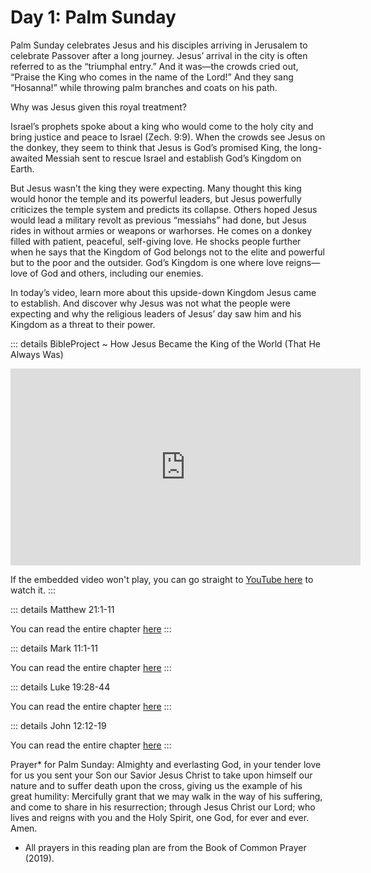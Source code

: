 # Day 1: Palm Sunday

Palm Sunday celebrates Jesus and his disciples arriving in Jerusalem to celebrate Passover after a long journey. Jesus’ arrival in the city is often referred to as the “triumphal entry.” And it was—the crowds cried out, “Praise the King who comes in the name of the Lord!” And they sang “Hosanna!” while throwing palm branches and coats on his path.

Why was Jesus given this royal treatment?

Israel’s prophets spoke about a king who would come to the holy city and bring justice and peace to Israel (Zech. 9:9). When the crowds see Jesus on the donkey, they seem to think that Jesus is God’s promised King, the long-awaited Messiah sent to rescue Israel and establish God’s Kingdom on Earth.

But Jesus wasn’t the king they were expecting. Many thought this king would honor the temple and its powerful leaders, but Jesus powerfully criticizes the temple system and predicts its collapse. Others hoped Jesus would lead a military revolt as previous “messiahs” had done, but Jesus rides in without armies or weapons or warhorses. He comes on a donkey filled with patient, peaceful, self-giving love. He shocks people further when he says that the Kingdom of God belongs not to the elite and powerful but to the poor and the outsider. God’s Kingdom is one where love reigns—love of God and others, including our enemies.

In today’s video, learn more about this upside-down Kingdom Jesus came to establish. And discover why Jesus was not what the people were expecting and why the religious leaders of Jesus’ day saw him and his Kingdom as a threat to their power.

::: details BibleProject ~ How Jesus Became the King of the World (That He Always Was)
<iframe width="560" height="315" src="https://www.youtube.com/embed/xmFPS0f-kzs" title="YouTube video player" frameborder="0" allow="accelerometer; autoplay; clipboard-write; encrypted-media; gyroscope; picture-in-picture; web-share" referrerpolicy="strict-origin-when-cross-origin" allowfullscreen></iframe>

If the embedded video won't play, you can go straight to [YouTube here](https://youtu.be/xmFPS0f-kzs) to watch it.
:::

::: details Matthew 21:1-11
<!--@include: @/bible/translations/bsb/40_mat/verses/021.md{1,11}-->

You can read the entire chapter [here](/bible/translations/bsb/40_mat/021)
:::

::: details Mark 11:1-11
<!--@include: @/bible/translations/bsb/41_mrk/verses/011.md{1,11}-->

You can read the entire chapter [here](/bible/translations/bsb/41_mrk/011)
:::

::: details Luke 19:28-44
<!--@include: @/bible/translations/bsb/42_luk/verses/019.md{28,44}-->

You can read the entire chapter [here](/bible/translations/bsb/42_luk/019)
:::

::: details John 12:12-19
<!--@include: @/bible/translations/bsb/43_jhn/verses/012.md{12,19}-->

You can read the entire chapter [here](/bible/translations/bsb/43_jhn/012)
:::

Prayer* for Palm Sunday: Almighty and everlasting God, in your tender love for us you sent your Son our Savior Jesus Christ to take upon himself our nature and to suffer death upon the cross, giving us the example of his great humility: Mercifully grant that we may walk in the way of his suffering, and come to share in his resurrection; through Jesus Christ our Lord; who lives and reigns with you and the Holy Spirit, one God, for ever and ever. Amen.

* All prayers in this reading plan are from the Book of Common Prayer (2019).
